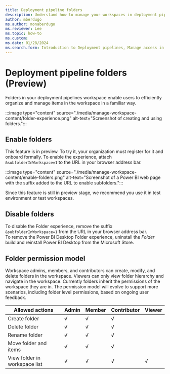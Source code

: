 ```yaml
---
title: Deployment pipeline folders
description: Understand how to manage your workspaces in deployment pipelines using folders.
author: mberdugo
ms.author: monaberdugo
ms.reviewer: Lee
ms.topic: how-to
ms.custom:
ms.date: 01/28/2024
ms.search.form: Introduction to Deployment pipelines, Manage access in Deployment pipelines, Deployment pipelines operations
---
```


# Deployment pipeline folders (Preview)

Folders in your deployment pipelines workspace enable users to efficiently organize and manage items in the workspace in a familiar way.

:::image type="content" source="./media/manage-workspace-content/folder-experience.png" alt-text="Screenshot of creating and using folders.":::

## Enable folders

This feature is in preview. To try it, your organization must register for it and onboard formally.
To enable the experience, attach `&subfolderInWorkspace=1` to the URL in your browser address bar.

:::image type="content" source="./media/manage-workspace-content/enable-folders.png" alt-text="Screenshot of a Power BI web page with the suffix added to the URL to enable subfolders.":::

Since this feature is still in preview stage, we recommend you use it in test environment or test workspaces.

## Disable folders

To disable the Folder experience, remove the suffix `&subfolderInWorkspace=1` from the URL in your browser address bar.  
To remove the Power BI Desktop Folder experience, uninstall the *Folder* build and reinstall Power BI Desktop from the Microsoft Store.

## Folder permission model

Workspace admins, members, and contributors can create, modify, and delete folders in the workspace. Viewers can only view folder hierarchy and navigate in the workspace.
Currently folders inherit the permissions of the workspace they are in. The permission model will evolve to support more scenarios, including folder level permissions, based on ongoing user feedback.

|     Allowed   actions                  |     Admin    |     Member    |     Contributor    |     Viewer    |
|----------------------------------------|--------------|---------------|--------------------|---------------|
|     Create   folder                    |     √        |     √         |     √              |               |
|     Delete   folder                    |     √        |     √         |     √              |               |
|     Rename   folder                    |     √        |     √         |     √              |               |
|     Move   folder and items            |     √        |     √         |     √              |               |
|     View   folder in workspace list    |     √        |     √         |     √              |     √         |
